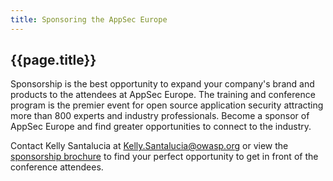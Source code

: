 ```yaml
---
title: Sponsoring the AppSec Europe
---
```

## {{page.title}}

Sponsorship is the best opportunity to expand your company's brand and products to the attendees at AppSec Europe.  The training and conference program is the premier event for open source application security attracting more than 800 experts and industry professionals.   Become a sponsor of AppSec Europe and find greater opportunities to connect to the industry.

Contact Kelly Santalucia at [Kelly.Santalucia@owasp.org](mailto:Kelly.Santalucia@owasp.org) or view the [sponsorship brochure](/docs/AppSec_Eu_2018_Sponsorship_Opportunities.pdf) to find your perfect opportunity to get in front of the conference attendees.



